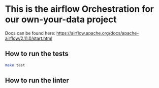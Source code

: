 # This is the airflow Orchestration for our own-your-data project

Docs can be found here: https://airflow.apache.org/docs/apache-airflow/2.11.0/start.html

## How to run the tests

```bash
make test
```

## How to run the linter

```bash

```
